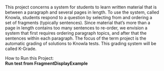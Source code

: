 This project concerns a system for students to learn written material that is between a paragraph and several pages in length. To use the system, called Knowla, students respond to a question by selecting from and ordering a set of fragments (typically sentences). Since material that’s more than a page in length contains too many sentences to re-order, we envision a system that first requires ordering paragraph topics, and after that the sentences within each paragraph. The focus of the term project is the automatic grading of solutions to Knowla tests. This grading system will be called K-Grade.

How to Run this Project:<br>
<b>Run test from FragmentDisplayExample</b>
